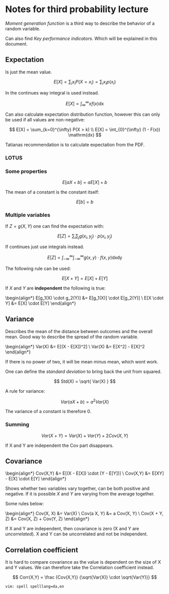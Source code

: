# Notes for third probability lecture

*Moment generation function* is a third way to describe the behavior of a random variable.

Can also find *Key performance indicators*.
Which will be explained in this document.

## Expectation

Is just the mean value.

$$
    E[X] = \sum_{i} x_i P(X = x_i) = \sum_{i} x_i p(x_i)
$$

In the continues way integral is used instead.

$$
    E[X] = \int_{\infty}^{\infty} x f(x) \mathrm{dx}
$$

Can also calculate expectation distribution function, however this can only be used if all values are non-negative:

$$
    E[X] = \sum_{k=0}^{\infty} P(X > k) \\
    E[X] = \int_{0}^{\infty} (1 - F(x)) \mathrm{dx}
$$

Tatianas recommendation is to calculate expectation from the PDF.




### LOTUS


### Some properties

$$
E[a X + b] = a E[X] + b
$$

The mean of a constant is the constant itself:

$$
E[b] = b
$$


### Multiple variables

If $Z = g(X,Y)$ one can find the expectation with:

$$
    E[Z] = \sum_{i} \sum_{j} g(x_i, y_j) \cdot p(x_i, y_j)
$$

If continues just use integrals instead.

$$
    E[Z] = \int_{-\infty}^{\infty} \int_{-\infty}^{\infty} g(x, y) \cdot f(x, y) \mathrm{dxdy}
$$

The following rule can be used:

$$
E[X+Y] = E[X] + E[Y]
$$

If $X$ and $Y$ are **independent** the following is true:

\begin{align*}
    E[g_1(X) \cdot g_2(Y)] &= E[g_1(X)] \cdot E[g_2(Y)] \\
    E[X \cdot Y] &= E[X] \cdot E[Y]
\end{align*}

## Variance

Describes the mean of the distance between outcomes and the overall mean.
Good way to describe the spread of the random variable.

\begin{align*}
    Var(X) &= E[(X - E[X])^2] \\
    Var(X) &= E[X^2] - E[X]^2
\end{align*}

If there is no power of two, it will be mean minus mean, which wont work.

One can define the *standard deviation* to bring back the unit from squared.

$$
    Std(X) = \sqrt{ Var(X) }
$$

A rule for variance:

$$
Var(a X + b) = a^2 Var(X)
$$

The variance of a constant is therefore $0$.

### Summing

$$
Var(X+Y) = Var(X) + Var(Y) + 2 Cov(X, Y)
$$

If X and Y are independent the Cov part disappears.

## Covariance

\begin{align*}
    Cov(X,Y) &= E[(X - E[X]) \cdot (Y - E[Y])] \\
    Cov(X,Y) &= E[XY] - E[X] \cdot E[Y]
\end{align*}

Shows whether two variables vary together, can be both positive and negative.
If it is possible $X$ and $Y$ are varying from the average together.

Some rules below:

\begin{align*}
    Cov(X, X) &= Var(X) \\
    Cov(a X, Y) &= a Cov(X, Y) \\
    Cov(X + Y, Z) &= Cov(X, Z) + Cov(Y, Z)
\end{align*}

If X and Y are independent, then covariance is zero (X and Y are *uncorrelated*).
X and Y can be uncorrelated and not be independent.

## Correlation coefficient

It is hard to compare covariance as the value is dependent on the size of X and Y values.
We can therefore take the Correlation coefficient instead.

$$
    Corr(X,Y) = \frac {Cov(X,Y)} {\sqrt{Var(X)} \cdot \sqrt{Var(Y)}}
$$

    vim: spell spelllang=da,en
